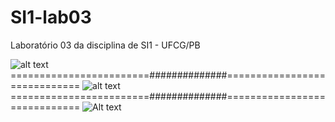 # SI1-lab03
Laboratório 03 da disciplina de SI1 - UFCG/PB

![alt text](https://pbs.twimg.com/profile_images/683568703/UFCG_Twitter_400x400.jpg)
========================##############=============================
![alt text](https://pbs.twimg.com/profile_images/683568703/UFCG_Twitter_400x400.jpg?raw=true "Optional Title")
========================##############=============================
![Alt text](https://pbs.twimg.com/profile_images/683568703/UFCG_Twitter_400x400.jpg "Optional title")
